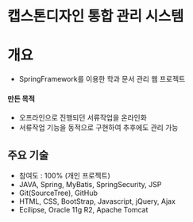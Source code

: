 # 캡스톤디자인 통합 관리 시스템
# 개요
- SpringFramework를 이용한 학과 문서 관리 웹 프로젝트
#### 만든 목적
- 오프라인으로 진행되던 서류작업을 온라인화
- 서류작업 기능을 동적으로 구현하여 추후에도 관리 가능

## 주요 기술
- 참여도 : 100% (개인 프로젝트)
- JAVA, Spring, MyBatis, SpringSecurity, JSP
- Git(SourceTree), GitHub
- HTML, CSS, BootStrap, Javascript, jQuery, Ajax
- Ecilipse, Oracle 11g R2, Apache Tomcat
